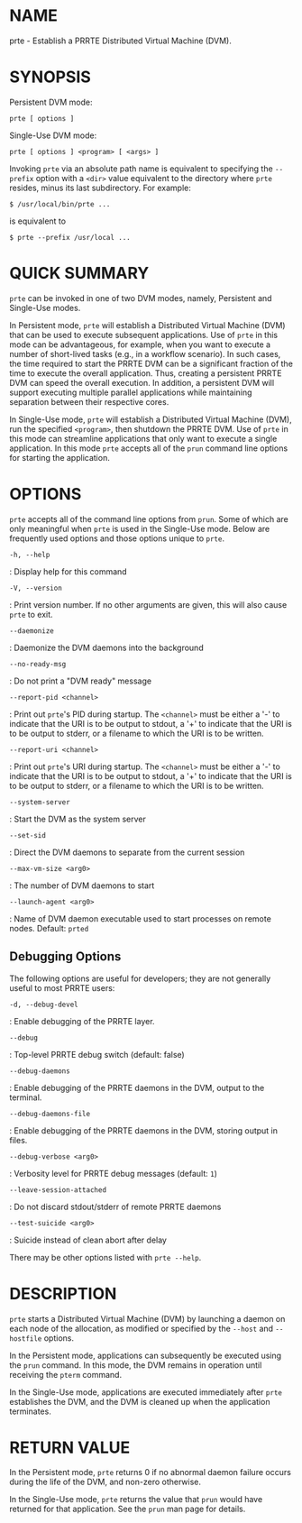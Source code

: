 # NAME

prte - Establish a PRRTE Distributed Virtual Machine (DVM).

# SYNOPSIS

Persistent DVM mode:
```
prte [ options ]
```

Single-Use DVM mode:
```
prte [ options ] <program> [ <args> ]
```

Invoking `prte` via an absolute path name is equivalent to
specifying the `--prefix` option with a `<dir>` value equivalent to
the directory where `prte` resides, minus its last subdirectory.
For example:

```
$ /usr/local/bin/prte ...
```

is equivalent to

```
$ prte --prefix /usr/local ...
```

# QUICK SUMMARY

`prte` can be invoked in one of two DVM modes, namely, Persistent and Single-Use
modes.

In Persistent mode, `prte` will establish a Distributed Virtual Machine (DVM)
that can be used to execute subsequent applications. Use of `prte` in this mode
can be advantageous, for example, when you want to execute a number of
short-lived tasks (e.g., in a workflow scenario). In such cases, the time
required to start the PRRTE DVM can be a significant fraction of the time to
execute the overall application. Thus, creating a persistent PRRTE DVM can
speed the overall execution. In addition, a persistent DVM will support
executing multiple parallel applications while maintaining separation between
their respective cores.

In Single-Use mode, `prte` will establish a Distributed Virtual Machine (DVM),
run the specified `<program>`, then shutdown the PRRTE DVM. Use of `prte` in
this mode can streamline applications that only want to execute a single
application. In this mode `prte` accepts all of the `prun` command line options
for starting the application.

# OPTIONS

`prte` accepts all of the command line options from `prun`. Some of which are
only meaningful when `prte` is used in the Single-Use mode. Below are frequently
used options and those options unique to `prte`.

`-h, --help`

:   Display help for this command

`-V, --version`

:   Print version number. If no other arguments are given, this will
    also cause `prte` to exit.

`--daemonize`

:   Daemonize the DVM daemons into the background

`--no-ready-msg`

:  Do not print a "DVM ready" message

`--report-pid <channel>`

:   Print out `prte`'s PID during startup. The `<channel>` must be
    either a '-' to indicate that the URI is to be output to stdout, a
    '+' to indicate that the URI is to be output to stderr, or a
    filename to which the URI is to be written.

`--report-uri <channel>`

:   Print out `prte`'s URI during startup. The `<channel>` must be
    either a '-' to indicate that the URI is to be output to stdout, a
    '+' to indicate that the URI is to be output to stderr, or a
    filename to which the URI is to be written.

`--system-server`

:   Start the DVM as the system server

`--set-sid`

:   Direct the DVM daemons to separate from the current session

`--max-vm-size <arg0>`

:   The number of DVM daemons to start

`--launch-agent <arg0>`

:   Name of DVM daemon executable used to start processes on remote nodes.
    Default: `prted`

## Debugging Options

The following options are useful for developers; they are not generally
useful to most PRRTE users:

`-d, --debug-devel`

:   Enable debugging of the PRRTE layer.

`--debug`

:   Top-level PRRTE debug switch (default: false)

`--debug-daemons`

:   Enable debugging of the PRRTE daemons in the DVM, output to the terminal.

`--debug-daemons-file`

:   Enable debugging of the PRRTE daemons in the DVM, storing output in
    files.

`--debug-verbose <arg0>`

:  Verbosity level for PRRTE debug messages (default: `1`)

`--leave-session-attached`

:  Do not discard stdout/stderr of remote PRRTE daemons

`--test-suicide <arg0>`

:  Suicide instead of clean abort after delay

There may be other options listed with `prte --help`.


# DESCRIPTION

`prte` starts a Distributed Virtual Machine (DVM) by launching a
daemon on each node of the allocation, as modified or specified by the
`--host` and `--hostfile` options.

In the Persistent mode, applications can subsequently be executed using the
`prun` command. In this mode, the DVM remains in operation until receiving the
`pterm` command.

In the Single-Use mode, applications are executed immediately after `prte`
establishes the DVM, and the DVM is cleaned up when the application terminates.

# RETURN VALUE

In the Persistent mode, `prte` returns 0 if no abnormal daemon failure occurs
during the life of the DVM, and non-zero otherwise.

In the Single-Use mode, `prte` returns the value that `prun` would have returned
for that application. See the `prun` man page for details.
